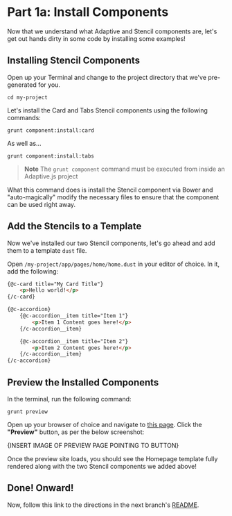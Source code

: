 # Part 1a: Install Components

Now that we understand what Adaptive and Stencil components are, let's get out hands dirty in some code by installing some examples!


## Installing Stencil Components

Open up your Terminal and change to the project directory that we've pre-generated for you.

```
cd my-project
```

Let's install the Card and Tabs Stencil components using the following commands:

```
grunt component:install:card
```

As well as...

```
grunt component:install:tabs
```

> __Note__ The `grunt component` command must be executed from inside an Adaptive.js project

What this command does is install the Stencil component via Bower and "auto-magically" modify the necessary files to ensure that the component can be used right away.


## Add the Stencils to a Template

Now we've installed our two Stencil components, let's go ahead and add them to a template `dust` file.

Open `/my-project/app/pages/home/home.dust` in your editor of choice. In it, add the following:

```html
{@c-card title="My Card Title"}
    <p>Hello world!</p>
{/c-card}

{@c-accordion}
    {@c-accordion__item title="Item 1"}
        <p>Item 1 Content goes here!</p>
    {/c-accordion__item}

    {@c-accordion__item title="Item 2"}
        <p>Item 2 Content goes here!</p>
    {/c-accordion__item}
{/c-accordion}
```


## Preview the Installed Components

In the terminal, run the following command:

```
grunt preview
```

Open up your browser of choice and navigate to [this page](https://preview.mobify.com/?url=http%3A%2F%2Fwww.mobify.com&site_folder=http%3A%2F%2Flocalhost%3A8080%2Fadaptive.js&disabled=0&domain=&scope=1). Click the **"Preview"** button, as per the below screenshot:

{INSERT IMAGE OF PREVIEW PAGE POINTING TO BUTTON}

Once the preview site loads, you should see the Homepage template fully rendered along with the two Stencil components we added above!


## Done! Onward!

Now, follow this link to the directions in the next branch's [README](https://github.com/mobify/workshop--adaptivejs-components/blob/part-1b\/customize-card-component-markup/README.md).
